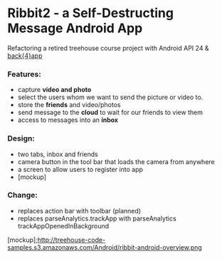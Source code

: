 # Ribbit2 - a Self-Destructing Message Android App
Refactoring a retired treehouse course project with Android API 24 &amp; [back{4}app]
### Features:
- capture **video and photo**
- select the users whom we want to send the picture or video to. 
- store the **friends** and video/photos
- send message to the **cloud** to wait for our friends to view them
- access to messages into an **inbox**

### Design:
- two tabs, inbox and friends
- camera button in the tool bar that loads the camera from anywhere
- a screen to allow users to register into app
- [mockup]

### Change:
- replaces action bar with toolbar (planned)
- replaces parseAnalytics.trackApp with parseAnalytics trackAppOpenedInBackground

[back{4}app]:<https://www.back4app.com/>
[mockup];<http://treehouse-code-samples.s3.amazonaws.com/Android/ribbit-android-overview.png>